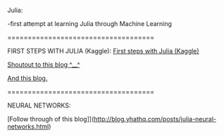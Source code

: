 Julia:  

-first attempt at learning Julia through Machine Learning

====================================

FIRST STEPS WITH JULIA (Kaggle):
[First steps with Julia (Kaggle)](https://www.kaggle.com/c/street-view-getting-started-with-julia/details/julia-tutorial)

[Shoutout to this blog ^__^](http://learningjulialang.blogspot.co.uk/)

[And this blog.](http://bensadeghi.com/decision-trees-julia/)

====================================

NEURAL NETWORKS: 

[Follow through of this blog]](http://blog.yhathq.com/posts/julia-neural-networks.html)


